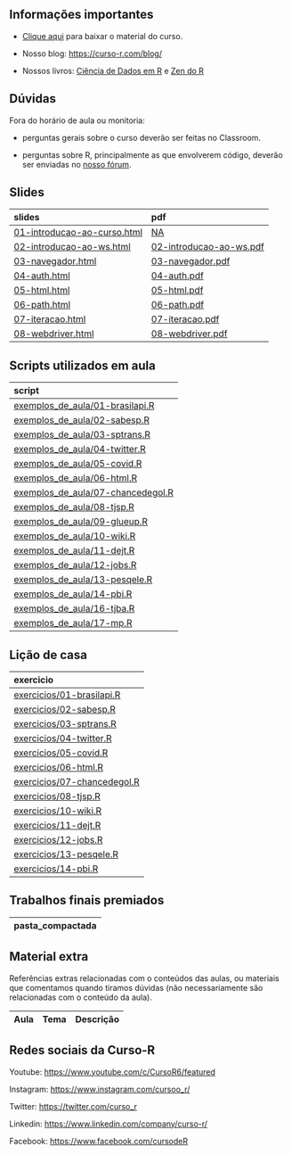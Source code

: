 
<!-- README.md is generated from README.Rmd. Please edit that file -->

## Informações importantes

  - [Clique
    aqui](https://github.com/curso-r/main-web-scraping/raw/master/material_do_curso.zip)
    para baixar o material do curso.

  - Nosso blog: <https://curso-r.com/blog/>

  - Nossos livros: [Ciência de Dados em R](https://livro.curso-r.com/) e
    [Zen do R](https://curso-r.github.io/zen-do-r/)

## Dúvidas

Fora do horário de aula ou monitoria:

  - perguntas gerais sobre o curso deverão ser feitas no Classroom.

  - perguntas sobre R, principalmente as que envolverem código, deverão
    ser enviadas no [nosso fórum](https://discourse.curso-r.com/).

## Slides

| slides                                                                                                        | pdf                                                                                                   |
| :------------------------------------------------------------------------------------------------------------ | :---------------------------------------------------------------------------------------------------- |
| [01-introducao-ao-curso.html](https://curso-r.github.io/main-web-scraping/slides/01-introducao-ao-curso.html) | [NA](https://curso-r.github.io/main-web-scraping/NA)                                                  |
| [02-introducao-ao-ws.html](https://curso-r.github.io/main-web-scraping/slides/02-introducao-ao-ws.html)       | [02-introducao-ao-ws.pdf](https://curso-r.github.io/main-web-scraping/slides/02-introducao-ao-ws.pdf) |
| [03-navegador.html](https://curso-r.github.io/main-web-scraping/slides/03-navegador.html)                     | [03-navegador.pdf](https://curso-r.github.io/main-web-scraping/slides/03-navegador.pdf)               |
| [04-auth.html](https://curso-r.github.io/main-web-scraping/slides/04-auth.html)                               | [04-auth.pdf](https://curso-r.github.io/main-web-scraping/slides/04-auth.pdf)                         |
| [05-html.html](https://curso-r.github.io/main-web-scraping/slides/05-html.html)                               | [05-html.pdf](https://curso-r.github.io/main-web-scraping/slides/05-html.pdf)                         |
| [06-path.html](https://curso-r.github.io/main-web-scraping/slides/06-path.html)                               | [06-path.pdf](https://curso-r.github.io/main-web-scraping/slides/06-path.pdf)                         |
| [07-iteracao.html](https://curso-r.github.io/main-web-scraping/slides/07-iteracao.html)                       | [07-iteracao.pdf](https://curso-r.github.io/main-web-scraping/slides/07-iteracao.pdf)                 |
| [08-webdriver.html](https://curso-r.github.io/main-web-scraping/slides/08-webdriver.html)                     | [08-webdriver.pdf](https://curso-r.github.io/main-web-scraping/slides/08-webdriver.pdf)               |

## Scripts utilizados em aula

| script                                                                                                                              |
| :---------------------------------------------------------------------------------------------------------------------------------- |
| [exemplos\_de\_aula/01-brasilapi.R](https://github.com/curso-r/202202-web-scraping/blob/master/exemplos_de_aula/01-brasilapi.R)     |
| [exemplos\_de\_aula/02-sabesp.R](https://github.com/curso-r/202202-web-scraping/blob/master/exemplos_de_aula/02-sabesp.R)           |
| [exemplos\_de\_aula/03-sptrans.R](https://github.com/curso-r/202202-web-scraping/blob/master/exemplos_de_aula/03-sptrans.R)         |
| [exemplos\_de\_aula/04-twitter.R](https://github.com/curso-r/202202-web-scraping/blob/master/exemplos_de_aula/04-twitter.R)         |
| [exemplos\_de\_aula/05-covid.R](https://github.com/curso-r/202202-web-scraping/blob/master/exemplos_de_aula/05-covid.R)             |
| [exemplos\_de\_aula/06-html.R](https://github.com/curso-r/202202-web-scraping/blob/master/exemplos_de_aula/06-html.R)               |
| [exemplos\_de\_aula/07-chancedegol.R](https://github.com/curso-r/202202-web-scraping/blob/master/exemplos_de_aula/07-chancedegol.R) |
| [exemplos\_de\_aula/08-tjsp.R](https://github.com/curso-r/202202-web-scraping/blob/master/exemplos_de_aula/08-tjsp.R)               |
| [exemplos\_de\_aula/09-glueup.R](https://github.com/curso-r/202202-web-scraping/blob/master/exemplos_de_aula/09-glueup.R)           |
| [exemplos\_de\_aula/10-wiki.R](https://github.com/curso-r/202202-web-scraping/blob/master/exemplos_de_aula/10-wiki.R)               |
| [exemplos\_de\_aula/11-dejt.R](https://github.com/curso-r/202202-web-scraping/blob/master/exemplos_de_aula/11-dejt.R)               |
| [exemplos\_de\_aula/12-jobs.R](https://github.com/curso-r/202202-web-scraping/blob/master/exemplos_de_aula/12-jobs.R)               |
| [exemplos\_de\_aula/13-pesqele.R](https://github.com/curso-r/202202-web-scraping/blob/master/exemplos_de_aula/13-pesqele.R)         |
| [exemplos\_de\_aula/14-pbi.R](https://github.com/curso-r/202202-web-scraping/blob/master/exemplos_de_aula/14-pbi.R)                 |
| [exemplos\_de\_aula/16-tjba.R](https://github.com/curso-r/202202-web-scraping/blob/master/exemplos_de_aula/16-tjba.R)               |
| [exemplos\_de\_aula/17-mp.R](https://github.com/curso-r/202202-web-scraping/blob/master/exemplos_de_aula/17-mp.R)                   |

## Lição de casa

| exercicio                                                                                              |
| :----------------------------------------------------------------------------------------------------- |
| [exercicios/01-brasilapi.R](https://curso-r.github.io/main-web-scraping/exercicios/01-brasilapi.R)     |
| [exercicios/02-sabesp.R](https://curso-r.github.io/main-web-scraping/exercicios/02-sabesp.R)           |
| [exercicios/03-sptrans.R](https://curso-r.github.io/main-web-scraping/exercicios/03-sptrans.R)         |
| [exercicios/04-twitter.R](https://curso-r.github.io/main-web-scraping/exercicios/04-twitter.R)         |
| [exercicios/05-covid.R](https://curso-r.github.io/main-web-scraping/exercicios/05-covid.R)             |
| [exercicios/06-html.R](https://curso-r.github.io/main-web-scraping/exercicios/06-html.R)               |
| [exercicios/07-chancedegol.R](https://curso-r.github.io/main-web-scraping/exercicios/07-chancedegol.R) |
| [exercicios/08-tjsp.R](https://curso-r.github.io/main-web-scraping/exercicios/08-tjsp.R)               |
| [exercicios/10-wiki.R](https://curso-r.github.io/main-web-scraping/exercicios/10-wiki.R)               |
| [exercicios/11-dejt.R](https://curso-r.github.io/main-web-scraping/exercicios/11-dejt.R)               |
| [exercicios/12-jobs.R](https://curso-r.github.io/main-web-scraping/exercicios/12-jobs.R)               |
| [exercicios/13-pesqele.R](https://curso-r.github.io/main-web-scraping/exercicios/13-pesqele.R)         |
| [exercicios/14-pbi.R](https://curso-r.github.io/main-web-scraping/exercicios/14-pbi.R)                 |

## Trabalhos finais premiados

| pasta\_compactada |
| :---------------- |

## Material extra

Referências extras relacionadas com o conteúdos das aulas, ou materiais
que comentamos quando tiramos dúvidas (não necessariamente são
relacionadas com o conteúdo da aula).

| Aula | Tema | Descrição |
| :--- | :--- | :-------- |

## Redes sociais da Curso-R

Youtube: <https://www.youtube.com/c/CursoR6/featured>

Instagram: <https://www.instagram.com/cursoo_r/>

Twitter: <https://twitter.com/curso_r>

Linkedin: <https://www.linkedin.com/company/curso-r/>

Facebook: <https://www.facebook.com/cursodeR>
